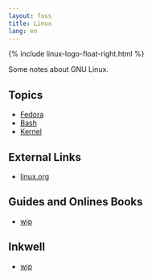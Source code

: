 ```yaml
---
layout: foss
title: Linux
lang: en
---
```

{% include linux-logo-float-right.html %}

Some notes about GNU Linux.

<!-- First Row -->
<div class="row">

<!-- First Column -->
<div class="col">
  <h2>Topics</h2>

  <ul>
    <li><a href="fedora/index.html">Fedora</a></li>
    <li><a href="bash/index.html">Bash</a></li>
    <li><a href="kernel/index.html">Kernel</a></li>
  </ul>
</div>

<!-- Second Column -->
<div class="col">
  <h2>External Links</h2>
  <ul>
    <li><a href="https://www.linux.org/">linux.org</a></li>
  </ul>

  <h2>Guides and Onlines Books</h2>
  <ul>
    <li><a href="#">wip</a></li>
  </ul>
</div>

</div>


<!-- Second Row -->

<!-- First Column -->
<div class="col">
  <h2>Inkwell</h2>
  <ul>
    <li><a href="#" class="text-danger">wip</a></li>
  </ul>
</div>



